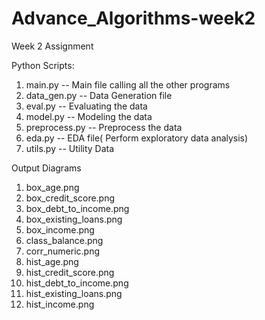 # Advance_Algorithms-week2
Week 2 Assignment

Python Scripts:
1. main.py -- Main file calling all the other programs
2. data_gen.py -- Data Generation file
3. eval.py -- Evaluating the data
4. model.py -- Modeling the data
5. preprocess.py -- Preprocess the data
6. eda.py -- EDA file( Perform exploratory data analysis)
7. utils.py -- Utility Data

Output Diagrams

1. box_age.png
2. box_credit_score.png
3. box_debt_to_income.png
4. box_existing_loans.png
5. box_income.png
6. class_balance.png
7. corr_numeric.png
8. hist_age.png
9. hist_credit_score.png
10. hist_debt_to_income.png
11. hist_existing_loans.png
12. hist_income.png

